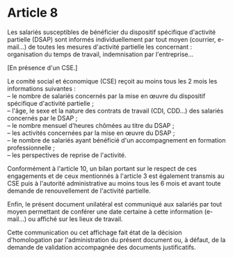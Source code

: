 # Article 8

Les salariés susceptibles de bénéficier du dispositif spécifique d'activité partielle (DSAP) sont informés individuellement par tout moyen (courrier, e-mail…) de toutes les mesures d'activité partielle les concernant : organisation du temps de travail, indemnisation par l'entreprise…

[En présence d'un CSE.]

Le comité social et économique (CSE) reçoit au moins tous les 2 mois les informations suivantes :  
 – le nombre de salariés concernés par la mise en œuvre du dispositif spécifique d'activité partielle ;  
 – l'âge, le sexe et la nature des contrats de travail (CDI, CDD…) des salariés concernés par le DSAP ;  
 – le nombre mensuel d'heures chômées au titre du DSAP ;  
 – les activités concernées par la mise en œuvre du DSAP ;  
 – le nombre de salariés ayant bénéficié d'un accompagnement en formation professionnelle ;  
 – les perspectives de reprise de l'activité.

Conformément à l'article 10, un bilan portant sur le respect de ces engagements et de ceux mentionnés à l'article 3 est également transmis au CSE puis à l'autorité administrative au moins tous les 6 mois et avant toute demande de renouvellement de l'activité partielle.

Enfin, le présent document unilatéral est communiqué aux salariés par tout moyen permettant de conférer une date certaine à cette information (e-mail…) ou affiché sur les lieux de travail.

Cette communication ou cet affichage fait état de la décision d'homologation par l'administration du présent document ou, à défaut, de la demande de validation accompagnée des documents justificatifs.


